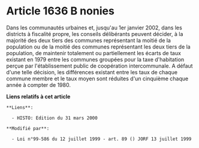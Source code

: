 # Article 1636 B nonies

Dans les communautés urbaines et, jusqu'au 1er janvier 2002, dans les districts à fiscalité propre, les conseils délibérants
peuvent décider, à la majorité des deux tiers des communes représentant la moitié de la population ou de la moitié des
communes représentant les deux tiers de la population, de maintenir totalement ou partiellement les écarts de taux existant
en 1979 entre les communes groupées pour la taxe d'habitation perçue par l'établissement public de coopération
intercommunale. A défaut d'une telle décision, les différences existant entre les taux de chaque commune membre et le taux
moyen sont réduites d'un cinquième chaque année à compter de 1980.

**Liens relatifs à cet article**

	**Liens**:

	  - HISTO: Edition du 31 mars 2000

	**Modifié par**:

	  - Loi n°99-586 du 12 juillet 1999 - art. 89 () JORF 13 juillet 1999

